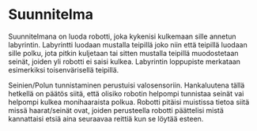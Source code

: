 # Suunnitelma

Suunnitelmana on luoda robotti, joka kykenisi kulkemaan sille annetun labyrintin.
Labyrintti luodaan mustalla teipillä joko niin että teipillä luodaan sille polku,
jota pitkin kuljetaan tai sitten mustalla teipillä muodostetaan seinät, joiden yli
robotti ei saisi kulkea. Labyrintin loppupiste merkataan esimerkiksi toisenvärisellä
teipillä.

Seinien/Polun tunnistaminen perustuisi valosensoriin. Hankaluutena tällä hetkellä on
päätös siitä, että olisiko robotin helpompi tunnistaa seinät vai helpompi kulkea
monihaaraista polkua. Robotti pitäisi muistissa tietoa siitä missä haarat/seinät ovat,
joiden perusteella robotti päättelisi mistä kannattaisi etsiä aina seuraavaa reittiä
kun se löytää esteen. 
